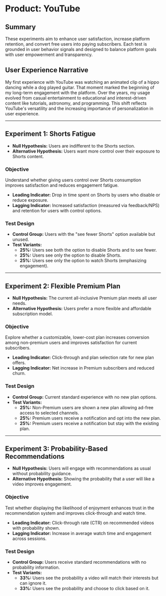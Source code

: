 # Product: YouTube

## Summary

These experiments aim to enhance user satisfaction, increase platform retention, and convert free users into paying subscribers. Each test is grounded in user behavior signals and designed to balance platform goals with user empowerment and transparency.

## User Experience Narrative

My first experience with YouTube was watching an animated clip of a hippo dancing while a dog played guitar. That moment marked the beginning of my long-term engagement with the platform. Over the years, my usage evolved from casual entertainment to educational and interest-driven content like tutorials, astronomy, and programming. This shift reflects YouTube's versatility and the increasing importance of personalization in user experience.

---

## Experiment 1: Shorts Fatigue

- **Null Hypothesis:** Users are indifferent to the Shorts section.
- **Alternative Hypothesis:** Users want more control over their exposure to Shorts content.

### Objective

Understand whether giving users control over Shorts consumption improves satisfaction and reduces engagement fatigue.

- **Leading Indicator:** Drop in time spent on Shorts by users who disable or reduce exposure.
- **Lagging Indicator:** Increased satisfaction (measured via feedback/NPS) and retention for users with control options.

### Test Design

- **Control Group:** Users with the "see fewer Shorts" option available but unused.
- **Test Variants:**
  - **25%:** Users see both the option to disable Shorts and to see fewer.
  - **25%:** Users see only the option to disable Shorts.
  - **25%:** Users see only the option to watch Shorts (emphasizing engagement).

---

## Experiment 2: Flexible Premium Plan

- **Null Hypothesis:** The current all-inclusive Premium plan meets all user needs.
- **Alternative Hypothesis:** Users prefer a more flexible and affordable subscription model.

### Objective

Explore whether a customizable, lower-cost plan increases conversion among non-premium users and improves satisfaction for current subscribers.

- **Leading Indicator:** Click-through and plan selection rate for new plan offers.
- **Lagging Indicator:** Net increase in Premium subscribers and reduced churn.

### Test Design

- **Control Group:** Current standard experience with no new plan options.
- **Test Variants:**
  - **25%:** Non-Premium users are shown a new plan allowing ad-free access to selected channels.
  - **25%:** Premium users receive a notification and opt into the new plan.
  - **25%:** Premium users receive a notification but stay with the existing plan.

---

## Experiment 3: Probability-Based Recommendations

- **Null Hypothesis:** Users will engage with recommendations as usual without probability guidance.
- **Alternative Hypothesis:** Showing the probability that a user will like a video improves engagement.

### Objective

Test whether displaying the likelihood of enjoyment enhances trust in the recommendation system and improves click-through and watch time.

- **Leading Indicator:** Click-through rate (CTR) on recommended videos with probability shown.
- **Lagging Indicator:** Increase in average watch time and engagement across sessions.

### Test Design

- **Control Group:** Users receive standard recommendations with no probability information.
- **Test Variants:**
  - **33%:** Users see the probability a video will match their interests but can ignore it.
  - **33%:** Users see the probability and choose to click based on it.



